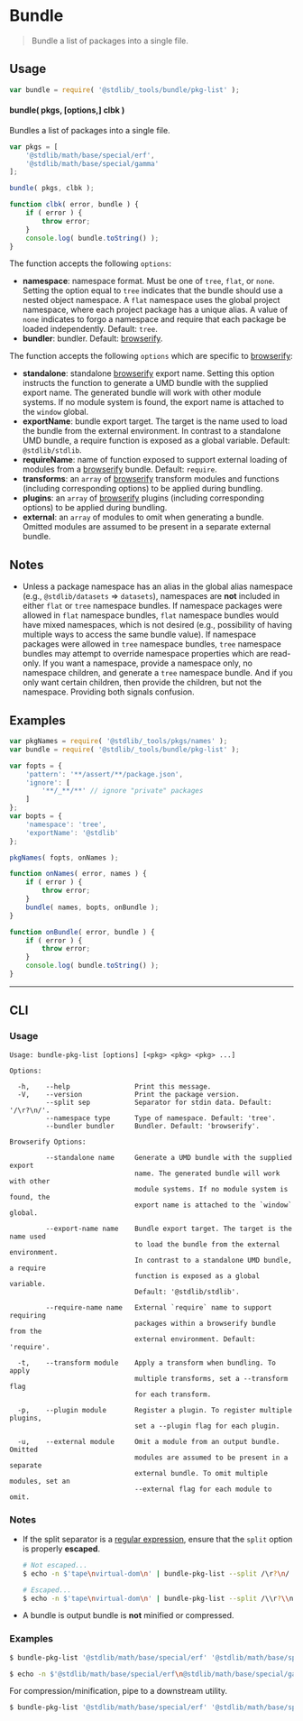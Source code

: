 <!--

@license Apache-2.0

Copyright (c) 2018 The Stdlib Authors.

Licensed under the Apache License, Version 2.0 (the "License");
you may not use this file except in compliance with the License.
You may obtain a copy of the License at

   http://www.apache.org/licenses/LICENSE-2.0

Unless required by applicable law or agreed to in writing, software
distributed under the License is distributed on an "AS IS" BASIS,
WITHOUT WARRANTIES OR CONDITIONS OF ANY KIND, either express or implied.
See the License for the specific language governing permissions and
limitations under the License.

-->

# Bundle

> Bundle a list of packages into a single file.

<!-- Section to include introductory text. Make sure to keep an empty line after the intro `section` element and another before the `/section` close. -->

<section class="intro">

</section>

<!-- /.intro -->

<!-- Package usage documentation. -->

<section class="usage">

## Usage

```javascript
var bundle = require( '@stdlib/_tools/bundle/pkg-list' );
```

#### bundle( pkgs, \[options,] clbk )

Bundles a list of packages into a single file.

```javascript
var pkgs = [
    '@stdlib/math/base/special/erf',
    '@stdlib/math/base/special/gamma'
];

bundle( pkgs, clbk );

function clbk( error, bundle ) {
    if ( error ) {
        throw error;
    }
    console.log( bundle.toString() );
}
```

The function accepts the following `options`:

-   **namespace**: namespace format. Must be one of `tree`, `flat`, or `none`. Setting the option equal to `tree` indicates that the bundle should use a nested object namespace. A `flat` namespace uses the global project namespace, where each project package has a unique alias. A value of `none` indicates to forgo a namespace and require that each package be loaded independently. Default: `tree`.
-   **bundler**: bundler. Default: [browserify][browserify].

The function accepts the following `options` which are specific to [browserify][browserify]:

-   **standalone**: standalone [browserify][browserify] export name. Setting this option instructs the function to generate a UMD bundle with the supplied export name. The generated bundle will work with other module systems. If no module system is found, the export name is attached to the `window` global.
-   **exportName**: bundle export target. The target is the name used to load the bundle from the external environment. In contrast to a standalone UMD bundle, a require function is exposed as a global variable. Default: `@stdlib/stdlib`.
-   **requireName**: name of function exposed to support external loading of modules from a [browserify][browserify] bundle. Default: `require`.
-   **transforms**: an `array` of [browserify][browserify] transform modules and functions (including corresponding options) to be applied during bundling.
-   **plugins**: an `array` of [browserify][browserify] plugins (including corresponding options) to be applied during bundling.
-   **external**: an `array` of modules to omit when generating a bundle. Omitted modules are assumed to be present in a separate external bundle.

</section>

<!-- /.usage -->

<!-- Package usage notes. Make sure to keep an empty line after the `section` element and another before the `/section` close. -->

<section class="notes">

## Notes

-   Unless a package namespace has an alias in the global alias namespace (e.g., `@stdlib/datasets` => `datasets`), namespaces are **not** included in either `flat` or `tree` namespace bundles. If namespace packages were allowed in `flat` namespace bundles, `flat` namespace bundles would have mixed namespaces, which is not desired (e.g., possibility of having multiple ways to access the same bundle value). If namespace packages were allowed in `tree` namespace bundles, `tree` namespace bundles may attempt to override namespace properties which are read-only. If you want a namespace, provide a namespace only, no namespace children, and generate a `tree` namespace bundle. And if you only want certain children, then provide the children, but not the namespace. Providing both signals confusion.

</section>

<!-- /.notes -->

<!-- Package usage examples. -->

<section class="examples">

## Examples

<!-- eslint no-undef: "error" -->

```javascript
var pkgNames = require( '@stdlib/_tools/pkgs/names' );
var bundle = require( '@stdlib/_tools/bundle/pkg-list' );

var fopts = {
    'pattern': '**/assert/**/package.json',
    'ignore': [
        '**/_**/**' // ignore "private" packages
    ]
};
var bopts = {
    'namespace': 'tree',
    'exportName': '@stdlib'
};

pkgNames( fopts, onNames );

function onNames( error, names ) {
    if ( error ) {
        throw error;
    }
    bundle( names, bopts, onBundle );
}

function onBundle( error, bundle ) {
    if ( error ) {
        throw error;
    }
    console.log( bundle.toString() );
}
```

</section>

<!-- /.examples -->

<!-- Section for describing a command-line interface. -->

* * *

<section class="cli">

## CLI

<!-- CLI usage documentation. -->

<section class="usage">

### Usage

```text
Usage: bundle-pkg-list [options] [<pkg> <pkg> <pkg> ...]

Options:

  -h,    --help                Print this message.
  -V,    --version             Print the package version.
         --split sep           Separator for stdin data. Default: '/\r?\n/'.
         --namespace type      Type of namespace. Default: 'tree'.
         --bundler bundler     Bundler. Default: 'browserify'.

Browserify Options:

         --standalone name     Generate a UMD bundle with the supplied export
                               name. The generated bundle will work with other
                               module systems. If no module system is found, the
                               export name is attached to the `window` global.

         --export-name name    Bundle export target. The target is the name used
                               to load the bundle from the external environment.
                               In contrast to a standalone UMD bundle, a require
                               function is exposed as a global variable.
                               Default: '@stdlib/stdlib'.

         --require-name name   External `require` name to support requiring
                               packages within a browserify bundle from the
                               external environment. Default: 'require'.

  -t,    --transform module    Apply a transform when bundling. To apply
                               multiple transforms, set a --transform flag
                               for each transform.

  -p,    --plugin module       Register a plugin. To register multiple plugins,
                               set a --plugin flag for each plugin.

  -u,    --external module     Omit a module from an output bundle. Omitted
                               modules are assumed to be present in a separate
                               external bundle. To omit multiple modules, set an
                               --external flag for each module to omit.
```

</section>

<!-- /.usage -->

<!-- CLI usage notes. Make sure to keep an empty line after the `section` element and another before the `/section` close. -->

<section class="notes">

### Notes

-   If the split separator is a [regular expression][mdn-regexp], ensure that the `split` option is properly **escaped**.

    ```bash
    # Not escaped...
    $ echo -n $'tape\nvirtual-dom\n' | bundle-pkg-list --split /\r?\n/

    # Escaped...
    $ echo -n $'tape\nvirtual-dom\n' | bundle-pkg-list --split /\\r?\\n/
    ```

-   A bundle is output bundle is **not** minified or compressed.

</section>

<!-- /.notes -->

<!-- CLI usage examples. -->

<section class="examples">

### Examples

```bash
$ bundle-pkg-list '@stdlib/math/base/special/erf' '@stdlib/math/base/special/gamma' > ./bundle.js
```

```bash
$ echo -n $'@stdlib/math/base/special/erf\n@stdlib/math/base/special/gamma\n' | bundle-pkg-list --split /\\r?\\n/ > ./bundle.js
```

For compression/minification, pipe to a downstream utility.

```bash
$ bundle-pkg-list '@stdlib/math/base/special/erf' '@stdlib/math/base/special/gamma' | uglifyjs
```

</section>

<!-- /.examples -->

</section>

<!-- /.cli -->

<!-- Section to include cited references. If references are included, add a horizontal rule *before* the section. Make sure to keep an empty line after the `section` element and another before the `/section` close. -->

<section class="references">

</section>

<!-- /.references -->

<!-- Section for all links. Make sure to keep an empty line after the `section` element and another before the `/section` close. -->

<section class="links">

[browserify]: https://github.com/substack/node-browserify

[mdn-regexp]: https://developer.mozilla.org/en-US/docs/Web/JavaScript/Guide/Regular_Expressions

</section>

<!-- /.links -->
